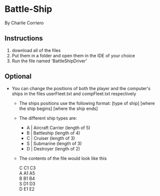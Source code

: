 # Battle-Ship
By Charlie Corriero

## Instructions
1) download all of the files
2) Put them in a folder and open them in the IDE of your choice
3) Run the file named 'BattleShipDriver'

## Optional
- You can change the positions of both the player and the computer's ships in the files userFleet.txt and compFleet.txt respectively
    - The ships positions use the following format:  [type of ship] [where the ship begins] [where the ship ends]
    - The different ship types are:
        - A | Aircraft Carrier (length of 5)
        - B | Battleship (length of 4)
        - C | Cruiser (length of 3)
        - S | Submarine (length of 3)
        - D | Destroyer (length of 2)
     - The contents of the file would look like this

        C C1 C3  
        A A1 A5  
        B B1 B4  
        S D1 D3  
        D E1 E2  
